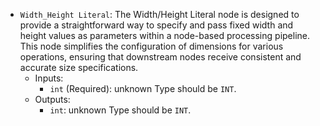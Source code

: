 - `Width_Height Literal`: The Width/Height Literal node is designed to provide a straightforward way to specify and pass fixed width and height values as parameters within a node-based processing pipeline. This node simplifies the configuration of dimensions for various operations, ensuring that downstream nodes receive consistent and accurate size specifications.
    - Inputs:
        - `int` (Required): unknown Type should be `INT`.
    - Outputs:
        - `int`: unknown Type should be `INT`.
